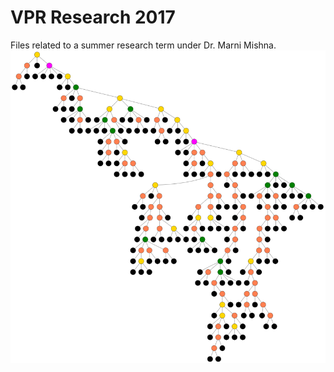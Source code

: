 # VPR Research 2017
Files related to a summer research term under Dr. Marni Mishna.
![](https://github.com/mathmegan/VPR_Research_2017/blob/master/Images/randomTree1.PNG)
